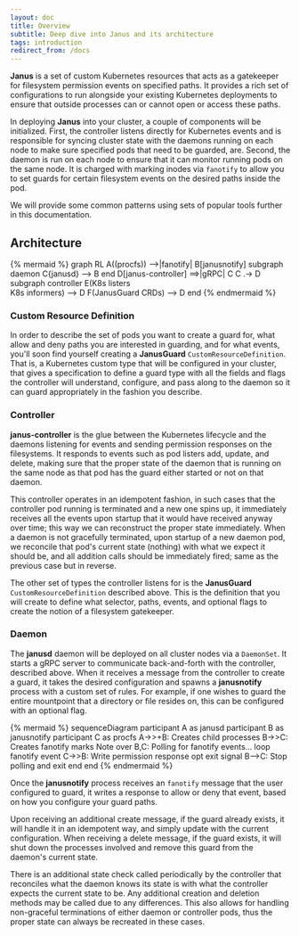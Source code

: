 ```yaml
---
layout: doc
title: Overview
subtitle: Deep dive into Janus and its architecture
tags: introduction
redirect_from: /docs
---
```


**Janus** is a set of custom Kubernetes resources that acts as a gatekeeper for
filesystem permission events on specified paths. It provides a rich set of
configurations to run alongside your existing Kubernetes deployments to ensure
that outside processes can or cannot open or access these paths.

In deploying **Janus** into your cluster, a couple of components will be
initialized. First, the controller listens directly for Kubernetes events and
is responsible for syncing cluster state with the daemons running on each node
to make sure specified pods that need to be guarded, are. Second, the daemon is
run on each node to ensure that it can monitor running pods on the same node.
It is charged with marking inodes via `fanotify` to allow you to set guards for
certain filesystem events on the desired paths inside the pod.

We will provide some common patterns using sets of popular tools further in
this documentation.

## Architecture

{% mermaid %}
graph RL
    A((procfs)) -->|fanotify| B[janusnotify]
    subgraph daemon
    C{janusd} --> B
    end
    D[janus-controller] ==>|gRPC| C
    C .-> D
    subgraph controller
    E(K8s listers<br />K8s informers) --> D
    F(JanusGuard CRDs) --> D
    end
{% endmermaid %}

### Custom Resource Definition

In order to describe the set of pods you want to create a guard for, what
allow and deny paths you are interested in guarding, and for what events,
you'll soon find yourself creating a **JanusGuard**
`CustomResourceDefinition`. That is, a Kubernetes custom type that will be
configured in your cluster, that gives a specification to define a guard type
with all the fields and flags the controller will understand, configure, and
pass along to the daemon so it can guard appropriately in the fashion you
describe.

### Controller

**janus-controller** is the glue between the Kubernetes lifecycle and the
daemons listening for events and sending permission responses on the
filesystems. It responds to events such as pod listers add, update, and delete,
making sure that the proper state of the daemon that is running on the same
node as that pod has the guard either started or not on that daemon.

This controller operates in an idempotent fashion, in such cases that the
controller pod running is terminated and a new one spins up, it immediately
receives all the events upon startup that it would have received anyway over
time; this way we can reconstruct the proper state immediately. When a daemon
is not gracefully terminated, upon startup of a new daemon pod, we reconcile
that pod's current state (nothing) with what we expect it should be, and
all addition calls should be immediately fired; same as the previous case but
in reverse.

The other set of types the controller listens for is the **JanusGuard**
`CustomResourceDefinition` described above. This is the definition that you
will create to define what selector, paths, events, and optional flags to
create the notion of a filesystem gatekeeper.


### Daemon

The **janusd** daemon will be deployed on all cluster nodes via a `DaemonSet`.
It starts a gRPC server to communicate back-and-forth with the controller,
described above. When it receives a message from the controller to create a
guard, it takes the desired configuration and spawns a **janusnotify** process
with a custom set of rules. For example, if one wishes to guard the entire
mountpoint that a directory or file resides on, this can be configured with an
optional flag.

{% mermaid %}
sequenceDiagram
    participant A as janusd
    participant B as janusnotify
    participant C as procfs
    A->>+B: Creates child processes
    B->>C: Creates fanotify marks
    Note over B,C: Polling for fanotify events...
    loop fanotify event
      C->>B: Write permission response
      opt exit signal
          B-->C: Stop polling and exit
      end
    end
{% endmermaid %}

Once the **janusnotify** process receives an `fanotify` message that the user
configured to guard, it writes a response to allow or deny that event, based on
how you configure your guard paths.

Upon receiving an additional create message, if the guard already exists, it
will handle it in an idempotent way, and simply update with the current
configuration. When receiving a delete message, if the guard exists, it will
shut down the processes involved and remove this guard from the daemon's
current state.

There is an additional state check called periodically by the controller that
reconciles what the daemon knows its state is with what the controller expects
the current state to be. Any additional creation and deletion methods may be
called due to any differences. This also allows for handling non-graceful
terminations of either daemon or controller pods, thus the proper state can
always be recreated in these cases.
